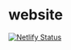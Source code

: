 # website
[![Netlify Status](https://api.netlify.com/api/v1/badges/c425bc52-c83e-4be0-9e76-d95b48e32819/deploy-status)](https://app.netlify.com/sites/wizardly-agnesi-03d20f/deploys)
